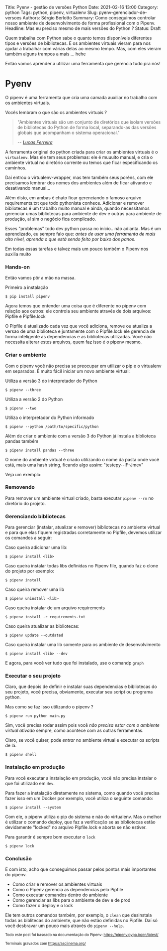 Title: Pyenv - gestão de versões Python
Date: 2021-02-16 13:00
Category: python
Tags: python, pipenv, virtualenv
Slug: pyenv-gerenciador-de-versoes
Authors: Sérgio Berlotto
Summary: Como conseguimos controlar nosso ambiente de desenvolvimento de forma profissional com o Pipenv.
Headline: Mas eu preciso mesmo de mais versões do Python ?
Status: Draft

Quem trabalha com Python sabe o quanto temos disponíveis diferentes tipos e versões de bibliotecas. 
E os ambientes virtuais vieram para nos ajudar a trabalhar com várias delas ao mesmo tempo. Mas, com eles
vieram também alguns trampos a mais ... hehe

Então vamos aprender a utilizar uma ferramenta que gerencia tudo pra nós!

# Pyenv

O pipenv é uma ferramenta que cria uma camada auxiliar no trabalho com os ambientes virtuais.

Vocês lembram o que são os ambientes virtuais ? 

> "Ambientes virtuais são um conjunto de diretórios que isolam versões de bibliotecas
> do Python de forma local, separando-as das versões globais que acompanham o sistema 
> operacional." 
> 
> -- <cite>[Lucas Ferreira](https://medium.com/@lucasferreiraos/python-django-e-ambientes-virtuais-uma-rela%C3%A7%C3%A3o-de-organiza%C3%A7%C3%A3o-e-produtividade-dafb51f11b23)</cite>

A ferramenta original do python criada para criar os ambientes virtuais é o `virtualenv`. Mas ele tem 
seus problemas: ele é muuuito manual, e cria o ambiente virtual no diretório corrente ou temos que 
ficar especificando os caminhos.

Daí entrou o virtualenv-wrapper, mas tem também seus poréns, com ele precisamos lembrar dos nomes
dos ambientes além de ficar ativando e desativando manual...

Além disto, em ambas é chato ficar gerenciando o famoso arquivo requirements.txt que todo pythonista
conhece. Adicionar e remover bibliotecas é um trabalho muito manual e ainda, quando necessitamos gerenciar
umas bibliotecas para ambiente de dev e outras para ambiente de produção, aí sim o negócio fica complicado.

Esses "problemas" todo dev python passa no início.. não adianta. Mas é um aprendizado, eu sempre falo que:
*antes de usar uma ferramenta de mais alto nível, aprenda o que está sendo feito por baixo dos panos*.

Em todas essas tarefas e talvez mais um pouco também o Pipenv nos auxilia muito

### Hands-on

Então vamos pôr a mão na massa.

Primeiro a instalação

    $ pip install pipenv

Agora temos que entender uma coisa que é diferente no pipenv com relação aos outros: ele
controla seu ambiente através de dois arquivos: Pipfile e Pipfile.lock

O Pipfile é atualizado cada vez que você adiciona, remove ou atualiza a versao de uma
biblioteca e juntamente com o Pipfile.lock ele gerencia de forma inteligente as 
dependencias e as bibliotecas utilizadas. 
Você não necessita alterar estes arquivos, quem faz isso é o pipenv mesmo.

### Criar o ambiente

Com o pipenv você não precisa se preocupar em utilizar o pip e o virtualenv em separados. É muito fácil iniciar um novo ambiente virtual:

Utiliza a versão 3 do interpretador do Python 

    $ pipenv --three

Utiliza a versão 2 do Python

    $ pipenv --two

Utiliza o interpretador do Python informado

    $ pipenv --python /path/to/specific/python

Além de criar o ambiente com a versão 3 do Python já instala a biblioteca pandas também

    $ pipenv install pandas --three

O nome do ambiente virtual é criado utilizando o nome da pasta onde você está, mais uma hash string, ficando algo
assim: "testepy--lF-Jmev"

Veja um exemplo:

<script id="asciicast-OnZAACzbbi4m8f5E5rRAacTW1" src="https://asciinema.org/a/OnZAACzbbi4m8f5E5rRAacTW1.js" async></script>

### Removendo

Para remover um ambiente virtual criado, basta executar `pipenv --rm` no diretório do projeto.

<script id="asciicast-4aigyui8MxLmjc4DM07h71iak" src="https://asciinema.org/a/4aigyui8MxLmjc4DM07h71iak.js" async></script>

### Gerenciando bibliotecas

Para gerenciar (instalar, atualizar e remover) bibliotecas no ambiente virtual e para que elas fiquem registradas 
corretamente no Pipfile, devemos utilizar os comandos a seguir:

Caso queira adicionar uma lib:

    $ pipenv install <lib>

Caso queira instalar todas libs definidas no Pipenv file, quando faz o clone do projeto por exemplo:

    $ pipenv install 

Caso queira remover uma lib 

    $ pipenv uninstall <lib>

Caso queira instalar de um arquivo requirements

    $ pipenv install -r requirements.txt

Caso queira atualizar as bibliotecas:

    $ pipenv update --outdated

Caso queira instalar uma lib somente para os ambiente de desenvolvimento

    $ pipenv install <lib> --dev

<script id="asciicast-RXJB9WwxwIxCRBYhdqtLLr2w6" src="https://asciinema.org/a/RXJB9WwxwIxCRBYhdqtLLr2w6.js" async></script>

E agora, para você ver tudo que foi instalado, use o comandp `graph`

<script id="asciicast-J4p21Th6fF8Ll2iwQKGQml739" src="https://asciinema.org/a/J4p21Th6fF8Ll2iwQKGQml739.js" async></script>

### Executar o seu projeto

Claro, que depois de definir e instalar suas dependencias e bibliotecas do seu projeto, você 
precisa, obviamente, executar seu script ou programa python. 

Mas como se faz isso utilizando o pipenv ?

    $ pipenv run python main.py

Sim, você precisa rodar assim pois você _não precisa estar com o ambiente virtual ativado_ sempre, como
acontece com as outras ferramentas.

Claro, se você quiser, pode *entrar* no ambiente virtual e executar os scripts de lá. 

    $ pipenv shell

### Instalação em produção

Para você executar a instalação em produção, você não precisa instalar o que foi utilizado em `dev`.

Para fazer a instalação diretamente no sistema, como quando você precisa fazer isso em um Docker por exemplo,
você utiliza o seguinte comando:

    $ pipenv install --system

Com ele, o pipenv utiliza o pip do sistema e não do virtualenv. Mas o melhor é utilizar o comando deploy,
que faz a verificação se as bibliotecas estão devidamente "locked" no arquivo Pipfile.lock e aborta se não
estiver.

Para garantir é sempre bom executar o `lock`

    $ pipenv lock

### Conclusão

E com isto, acho que conseguimos passar pelos pontos mais importantes do pipenv.

* Como criar e remover os ambientes virtuais
* Como o Pipenv gerencia as dependencias pelo Pipfile
* Como executar comandos dentro do ambiente
* Como gerenciar as libs para o ambiente de dev e de prod
* Como fazer o deploy e o lock

Ele tem outros comandos também, por exemplo, o `clean` que desinstala todas as 
biblitecas do ambiente, que não estão definidas no Pipfile. Daí só você desbravar um pouco 
mais através do `pipenv --help`.


<small>Todo este post foi baseado na documentação do Pipenv: https://pipenv.pypa.io/en/latest/</small>

<small>Terminais gravados com https://asciinema.org/</small>